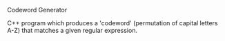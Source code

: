 Codeword Generator

C++ program which produces a 'codeword' (permutation of capital letters A-Z) that matches a given regular expression. 
